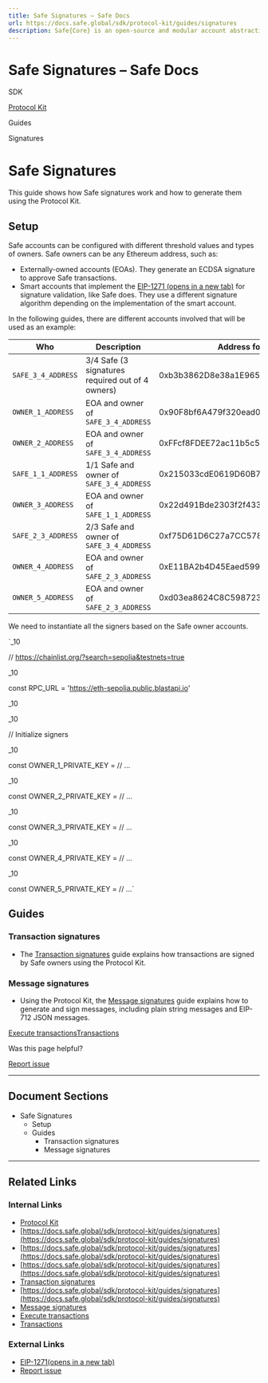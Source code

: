 ```yaml
---
title: Safe Signatures – Safe Docs
url: https://docs.safe.global/sdk/protocol-kit/guides/signatures
description: Safe{Core} is an open-source and modular account abstraction stack. Learn about its features and how to use it.
---
```


# Safe Signatures – Safe Docs

SDK

[Protocol Kit](/sdk/protocol-kit)

Guides

Signatures

# Safe Signatures

This guide shows how Safe signatures work and how to generate them using the Protocol Kit.

## Setup

Safe accounts can be configured with different threshold values and types of owners. Safe owners can be any Ethereum address, such as:

- Externally-owned accounts (EOAs). They generate an ECDSA signature to approve Safe transactions.
- Smart accounts that implement the [EIP-1271 (opens in a new tab)](https://eips.ethereum.org/EIPS/eip-1271) for signature validation, like Safe does. They use a different signature algorithm depending on the implementation of the smart account.

In the following guides, there are different accounts involved that will be used as an example:

| Who | Description | Address for this example |
| --- | --- | --- |
| `SAFE_3_4_ADDRESS` | 3/4 Safe (3 signatures required out of 4 owners) | 0xb3b3862D8e38a1E965eb350B09f2167B2371D652 |
| `OWNER_1_ADDRESS` | EOA and owner of `SAFE_3_4_ADDRESS` | 0x90F8bf6A479f320ead074411a4B0e7944Ea8c9C1 |
| `OWNER_2_ADDRESS` | EOA and owner of `SAFE_3_4_ADDRESS` | 0xFFcf8FDEE72ac11b5c542428B35EEF5769C409f0 |
| `SAFE_1_1_ADDRESS` | 1/1 Safe and owner of `SAFE_3_4_ADDRESS` | 0x215033cdE0619D60B7352348F4598316Cc39bC6E |
| `OWNER_3_ADDRESS` | EOA and owner of `SAFE_1_1_ADDRESS` | 0x22d491Bde2303f2f43325b2108D26f1eAbA1e32b |
| `SAFE_2_3_ADDRESS` | 2/3 Safe and owner of `SAFE_3_4_ADDRESS` | 0xf75D61D6C27a7CC5788E633c1FC130f0F4a62D33 |
| `OWNER_4_ADDRESS` | EOA and owner of `SAFE_2_3_ADDRESS` | 0xE11BA2b4D45Eaed5996Cd0823791E0C93114882d |
| `OWNER_5_ADDRESS` | EOA and owner of `SAFE_2_3_ADDRESS` | 0xd03ea8624C8C5987235048901fB614fDcA89b117 |

We need to instantiate all the signers based on the Safe owner accounts.

`_10

// https://chainlist.org/?search=sepolia&testnets=true

_10

const RPC_URL = 'https://eth-sepolia.public.blastapi.io'

_10

_10

// Initialize signers

_10

const OWNER_1_PRIVATE_KEY = // ...

_10

const OWNER_2_PRIVATE_KEY = // ...

_10

const OWNER_3_PRIVATE_KEY = // ...

_10

const OWNER_4_PRIVATE_KEY = // ...

_10

const OWNER_5_PRIVATE_KEY = // ...`

## Guides

### Transaction signatures

- The [Transaction signatures](/sdk/protocol-kit/guides/signatures/transactions) guide explains how transactions are signed by Safe owners using the Protocol Kit.

### Message signatures

- Using the Protocol Kit, the [Message signatures](/sdk/protocol-kit/guides/signatures/messages) guide explains how to generate and sign messages, including plain string messages and EIP-712 JSON messages.

[Execute transactions](/sdk/protocol-kit/guides/execute-transactions "Execute transactions")[Transactions](/sdk/protocol-kit/guides/signatures/transactions "Transactions")

Was this page helpful?

[Report issue](https://github.com/safe-global/safe-docs/issues/new?assignees=&labels=nextra-feedback&projects=&template=nextra-feedback.yml&title=%5BFeedback%5D+)

---

## Document Sections

- Safe Signatures
  - Setup
  - Guides
    - Transaction signatures
    - Message signatures

---

## Related Links

### Internal Links

- [Protocol Kit](https://docs.safe.global/sdk/protocol-kit)
- [https://docs.safe.global/sdk/protocol-kit/guides/signatures](https://docs.safe.global/sdk/protocol-kit/guides/signatures)
- [https://docs.safe.global/sdk/protocol-kit/guides/signatures](https://docs.safe.global/sdk/protocol-kit/guides/signatures)
- [https://docs.safe.global/sdk/protocol-kit/guides/signatures](https://docs.safe.global/sdk/protocol-kit/guides/signatures)
- [Transaction signatures](https://docs.safe.global/sdk/protocol-kit/guides/signatures/transactions)
- [https://docs.safe.global/sdk/protocol-kit/guides/signatures](https://docs.safe.global/sdk/protocol-kit/guides/signatures)
- [Message signatures](https://docs.safe.global/sdk/protocol-kit/guides/signatures/messages)
- [Execute transactions](https://docs.safe.global/sdk/protocol-kit/guides/execute-transactions)
- [Transactions](https://docs.safe.global/sdk/protocol-kit/guides/signatures/transactions)

### External Links

- [EIP-1271(opens in a new tab)](https://eips.ethereum.org/EIPS/eip-1271)
- [Report issue](https://github.com/safe-global/safe-docs/issues/new?assignees=&labels=nextra-feedback&projects=&template=nextra-feedback.yml&title=%5BFeedback%5D+)
